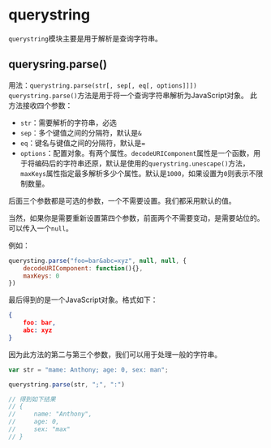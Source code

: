 # querystring
`querystring`模块主要是用于解析是查询字符串。

## querysring.parse()
用法：`querystring.parse(str[, sep[, eq[, options]]])`
`querystring.parse()`方法是用于将一个查询字符串解析为JavaScript对象。
此方法接收四个参数：
- `str`：需要解析的字符串，必选
- `sep`：多个键值之间的分隔符，默认是`&`
- `eq`：键名与键值之间的分隔符，默认是`=`
- `options`：配置对象。有两个属性。`decodeURIComponent`属性是一个函数，用于将编码后的字符串还原，默认是使用的`querystring.unescape()`方法，`maxKeys`属性指定最多解析多少个属性。默认是`1000`，如果设置为`0`则表示不限制数量。

后面三个参数都是可选的参数，一个不需要设置。我们都采用默认的值。

当然，如果你是需要重新设置第四个参数，前面两个不需要变动，是需要站位的。可以传入一个`null`。

例如：

```javascript
querysting.parse("foo=bar&abc=xyz", null, null, {
    decodeURIComponent: function(){},
    maxKeys: 0
})
```

最后得到的是一个JavaScript对象。格式如下：
```json
{
    foo: bar,
    abc: xyz
}
```

因为此方法的第二与第三个参数，我们可以用于处理一般的字符串。

```javascript
var str = "mame: Anthony; age: 0, sex: man";

querystring.parse(str, ";", ":")

// 得到如下结果
// {
//     name: "Anthony",
//     age: 0,
//     sex: "max"
// }
```
